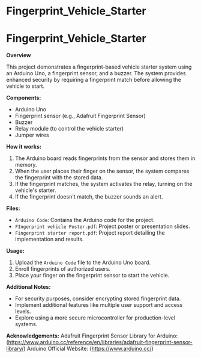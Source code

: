 # Fingerprint_Vehicle_Starter

# Fingerprint_Vehicle_Starter

**Overview**

This project demonstrates a fingerprint-based vehicle starter system using an Arduino Uno, a fingerprint sensor, and a buzzer. The system provides enhanced security by requiring a fingerprint match before allowing the vehicle to start.

**Components:**

* Arduino Uno
* Fingerprint sensor (e.g., Adafruit Fingerprint Sensor)
* Buzzer
* Relay module (to control the vehicle starter)
* Jumper wires

**How it works:**

1. The Arduino board reads fingerprints from the sensor and stores them in memory.
2. When the user places their finger on the sensor, the system compares the fingerprint with the stored data.
3. If the fingerprint matches, the system activates the relay, turning on the vehicle's starter.
4. If the fingerprint doesn't match, the buzzer sounds an alert.

**Files:**

* `Arduino Code`: Contains the Arduino code for the project.
* `FIngerprint vehicle Poster.pdf`: Project poster or presentation slides.
* `Fingerprint starter report.pdf`: Project report detailing the implementation and results.

**Usage:**

1. Upload the `Arduino Code` file to the Arduino Uno board.
2. Enroll fingerprints of authorized users.
3. Place your finger on the fingerprint sensor to start the vehicle.

**Additional Notes:**

* For security purposes, consider encrypting stored fingerprint data.
* Implement additional features like multiple user support and access levels.
* Explore using a more secure microcontroller for production-level systems.

**Acknowledgements:**
Adafruit Fingerprint Sensor Library for Arduino: (https://www.arduino.cc/reference/en/libraries/adafruit-fingerprint-sensor-library/)
Arduino Official Website: (https://www.arduino.cc/)
